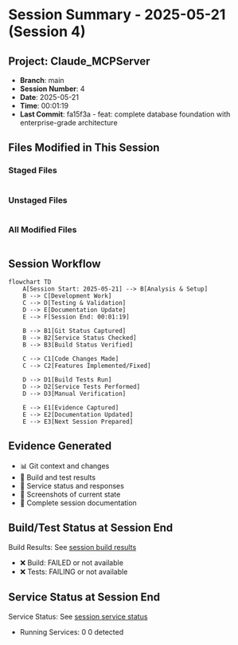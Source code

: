 # Session Summary - 2025-05-21 (Session 4)

## Project: Claude_MCPServer
- **Branch**: main  
- **Session Number**: 4
- **Date**: 2025-05-21
- **Time**: 00:01:19
- **Last Commit**: fa15f3a - feat: complete database foundation with enterprise-grade architecture

## Files Modified in This Session

### Staged Files
```

```

### Unstaged Files  
```

```

### All Modified Files
```

```

## Session Workflow
```mermaid
flowchart TD
    A[Session Start: 2025-05-21] --> B[Analysis & Setup]
    B --> C[Development Work]
    C --> D[Testing & Validation] 
    D --> E[Documentation Update]
    E --> F[Session End: 00:01:19]
    
    B --> B1[Git Status Captured]
    B --> B2[Service Status Checked]
    B --> B3[Build Status Verified]
    
    C --> C1[Code Changes Made]
    C --> C2[Features Implemented/Fixed]
    
    D --> D1[Build Tests Run]
    D --> D2[Service Tests Performed]
    D --> D3[Manual Verification]
    
    E --> E1[Evidence Captured]
    E --> E2[Documentation Updated]
    E --> E3[Next Session Prepared]
```

## Evidence Generated
- 📊 Git context and changes
- 🔨 Build and test results  
- 🚀 Service status and responses
- 📸 Screenshots of current state
- 📝 Complete session documentation

## Build/Test Status at Session End
Build Results: See [session build results](../command_outputs/build/session_build_results.md)
- ❌ Build: FAILED or not available
- ❌ Tests: FAILING or not available

## Service Status at Session End
Service Status: See [session service status](../command_outputs/services/session_end_services.md)
- Running Services: 0
0 detected
